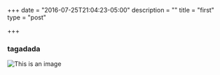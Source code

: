 +++
date = "2016-07-25T21:04:23-05:00"
description = ""
title = "first"
type = "post"

+++

### tagadada


![This is an image](/images/fd41.gif)

